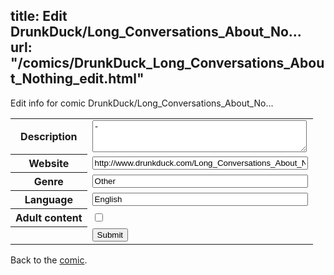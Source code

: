 title: Edit DrunkDuck/Long_Conversations_About_No...
url: "/comics/DrunkDuck_Long_Conversations_About_Nothing_edit.html"
---
Edit info for comic DrunkDuck/Long_Conversations_About_No...

<form name="comic" action="http://gaepostmail.appspot.com/comic/" method="post">
<table class="comicinfo">
<tr>
<th>Description</th><td><textarea name="description" cols="40" rows="3">-</textarea></td>
</tr>
<tr>
<th>Website</th><td><input type="text" name="url" value="http://www.drunkduck.com/Long_Conversations_About_Nothing/" size="40"/></td>
</tr>
<tr>
<th>Genre</th><td><input type="text" name="genre" value="Other" size="40"/></td>
</tr>
<tr>
<th>Language</th><td><input type="text" name="language" value="English" size="40"/></td>
</tr>
<tr>
<th>Adult content</th><td><input type="checkbox" name="adult" value="adult" /></td>
</tr>
<tr>
<th></th><td>
<input type="hidden" name="comic" value="DrunkDuck_Long_Conversations_About_Nothing" />
<input type="submit" name="submit" value="Submit" />
</td>
</tr>
</table>
</form>

Back to the [comic](DrunkDuck_Long_Conversations_About_Nothing.html).
